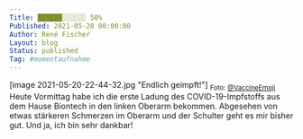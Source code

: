 ```yaml
---
Title: ██████░░░░░░ 50%
Published: 2021-05-20 00:00:00
Author: René Fischer
Layout: blog
Status: published
Tag: #momentaufnahme
---
```

[image 2021-05-20-22-44-32.jpg "Endlich geimpft!"]
<sub>Foto: [@VaccineEmoji](https://twitter.com/VaccineEmoji)</sub>
Heute Vormittag habe ich die erste Ladung des COVID-19-Impfstoffs aus dem Hause Biontech in den linken Oberarm bekommen. Abgesehen von etwas stärkeren Schmerzen im Oberarm und der Schulter geht es mir bisher gut. Und ja, ich bin sehr dankbar!
